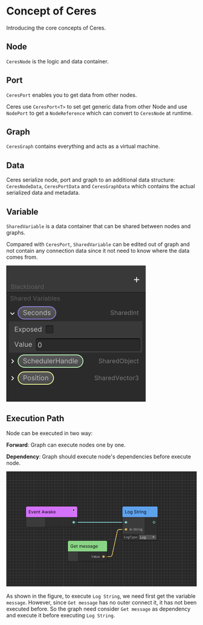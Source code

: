 # Concept of Ceres

Introducing the core concepts of Ceres.

## Node

`CeresNode` is the logic and data container.

## Port

`CeresPort` enables you to get data from other nodes.

Ceres use `CeresPort<T>` to set get generic data from other Node and use `NodePort` to get a `NodeReference` which can convert to `CeresNode` at runtime.

## Graph

`CeresGraph` contains everything and acts as a virtual machine.

## Data

Ceres serialize node, port and graph to an additional data structure:  `CeresNodeData`, `CeresPortData` and `CeresGraphData` which contains the actual serialized data and metadata.

## Variable

`SharedVariable` is a data container that can be shared between nodes and graphs.

Compared with `CeresPort`, `SharedVariable` can be edited out of graph and not contain any connection data since it not need to know where the data comes from.  

![Variables](./Images~/variables.png)

## Execution Path

Node can be executed in two way:

<b>Forward</b>: Graph can execute nodes one by one.

<b>Dependency</b>: Graph should execute node's dependencies before execute node.

![ceres_concept_execution_path](./Images~/ceres_concept_execution_path.png)

As shown in the figure, to execute `Log String`, we need first get the variable `message`. However, since `Get message` has no outer connect it, it has not been executed before. So the graph need consider `Get message` as dependency and execute it before executing `Log String`.